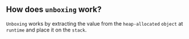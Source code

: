 How does `unboxing` work?
---
`Unboxing` works by extracting the value from the `heap-allocated` `object` at `runtime` and place it on the `stack`.